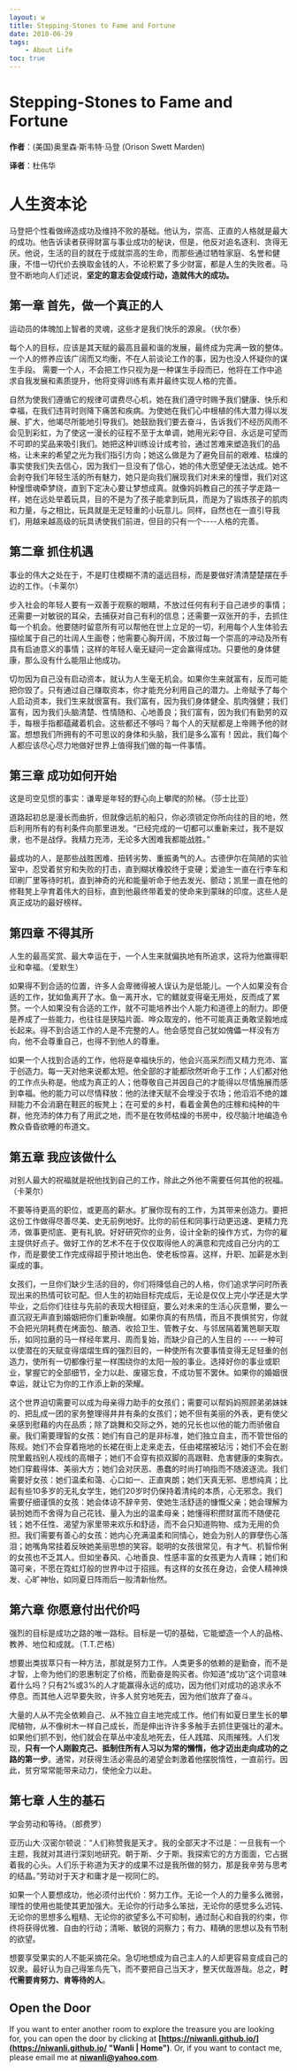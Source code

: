 ```yaml
---
layout: w
title: Stepping-Stones to Fame and Fortune
date: 2018-06-29
tags:
    - About Life
toc: true
---
```


Stepping-Stones to Fame and Fortune
===================================

**作者**：(美国)奥里森·斯韦特·马登 (Orison Swett Marden) 

**译者**：杜伟华

# 人生资本论

马登把个性看做缔造成功及维持不败的基础。他认为，崇高、正直的人格就是最大的成功。他告诉读者获得财富与事业成功的秘诀，但是，他反对追名逐利、贪得无厌。他说，生活的目的就在于成就崇高的生命，而那些通过牺牲家庭、名誉和健康，不惜一切代价去换取金钱的人，不论积累了多少财富，都是人生的失败者。马登不断地向人们述说，**坚定的意志会促成行动，造就伟大的成功。**

<!--more-->

## 第一章 首先，做一个真正的人

运动员的体魄加上智者的灵魂，这些才是我们快乐的源泉。（伏尔泰）

每个人的目标，应该是其天赋的最高且最和谐的发展，最终成为完满一致的整体。
一个人的修养应该广阔而又均衡，不在人前谈论工作的事，因为也没人怀疑你的谋生手段。
需要一个人，不会把工作只视为是一种谋生手段而已，他将在工作中追求自我发展和素质提升，他将变得训练有素并最终实现人格的完善。

自然为使我们遵循它的规律可谓费尽心机，她在我们遵守时赐予我们健康、快乐和幸福，在我们违背时则降下痛苦和疾病。为使她在我们心中根植的伟大潜力得以发展、扩大，他竭尽所能地引导我们。她鼓励我们要去奋斗，告诉我们不经历风雨不会见到彩虹，为了使这一漫长的征程不至于太单调，她用光彩夺目、永远是可望而不可即的奖品来吸引我们。她把这种训练设计成考验，通过苦难来塑造我们的品格，让未来的希望之光为我们指引方向；她这么做是为了避免目前的艰难、枯燥的事实使我们失去信心，因为我们一旦没有了信心，她的伟大愿望便无法达成。她不会剥夺我们年轻生活的所有魅力，她只是向我们展现我们对未来的憧憬，我们对这种憧憬魂牵梦绕，直到下定决心要让梦想成真。就像妈妈教自己的孩子学走路一样，她在远处举着玩具，目的不是为了孩子能拿到玩具，而是为了锻炼孩子的肌肉和力量，与之相比，玩具就是无足轻重的小玩意儿。同样，自然也在一直引导我们，用越来越高级的玩具诱使我们前进，但目的只有一个----人格的完善。

## 第二章 抓住机遇

事业的伟大之处在于，不是盯住模糊不清的遥远目标，而是要做好清清楚楚摆在手边的工作。（卡莱尔）

步入社会的年轻人要有一双善于观察的眼睛，不放过任何有利于自己进步的事情；还需要一对敏锐的耳朵，去捕获对自己有利的信息；还需要一双张开的手，去抓住每一个机会。他要随时留意所有可以帮他在世上立足的一切，利用每个人生体验去描绘属于自己的壮阔人生画卷；他需要心胸开阔，不放过每一个崇高的冲动及所有具有启迪意义的事情；这样的年轻人毫无疑问一定会赢得成功。只要他的身体健康，那么没有什么能阻止他成功。

切勿因为自己没有启动资本，就认为人生毫无机会。如果你生来就富有，反而可能把你毁了。只有通过自己赚取资本，你才能充分利用自己的潜力。上帝赋予了每个人启动资本，我们生来就很富有。我们富有，因为我们身体健全、肌肉强健；我们富有，因为我们头脑清楚、性情随和、心地善良；我们富有，因为我们有勤劳的双手，每根手指都蕴藏着机会。这些都还不够吗？每个人的天赋都是上帝赐予他的财富。想想我们所拥有的不可思议的身体和头脑，我们是多么富有！因此，我们每个人都应该尽心尽力地做好世界上值得我们做的每一件事情。

## 第三章 成功如何开始

这是司空见惯的事实：谦卑是年轻的野心向上攀爬的阶梯。（莎士比亚）

道路起初总是漫长而曲折，但就像远航的船只，你必须锁定你所向往的目的地，然后利用所有的有利条件向那里进发。“已经完成的一切都可以重新来过，我不是奴隶，也不是战俘。我精力充沛，无论多大困难我都能战胜。”

最成功的人，是那些战胜困难、扭转劣势、重振勇气的人。古德伊尔在简陋的实验室中，忍受着贫穷和失败的打击，直到糊状橡胶终于变硬；爱迪生一直在行李车和印刷厂里等待时机，直到神奇的光和能量听命于他去发光、颤动；凯里一直在他的修鞋凳上孕育着伟大的目标，直到他最终带着爱的使命来到蒙昧的印度。这些人是真正成功的最好榜样。

## 第四章 不得其所

人生的最高奖赏、最大幸运在于，一个人生来就偏执地有所追求，这将为他赢得职业和幸福。（爱默生）

如果得不到合适的位置，许多人会卑微得被人误认为是低能儿。一个人如果没有合适的工作，犹如鱼离开了水。鱼一离开水，它的鳍就变得毫无用处，反而成了累赘。一个人如果没有合适的工作，就不可能培养出个人能力和道德上的耐力。即便是养成了一些能力，也往往是狭隘片面、哗众取宠的，他不可能真正勇敢坚毅地成长起来。得不到合适工作的人是不完整的人。他会感觉自己犹如傀儡一样没有方向，他不会尊重自己，也得不到他人的尊重。

如果一个人找到合适的工作，他将是幸福快乐的，他会兴高采烈而又精力充沛、富于创造力。每一天对他来说都太短。他全部的才能都欣然听命于工作；人们都对他的工作点头称是。他成为真正的人；他尊敬自己并因自己的才能得以尽情施展而感到幸福。他的能力可以尽情释放：他的法律天赋不会埋没于农场；他滔滔不绝的雄辩能力不会消磨在鞋匠的板凳上；在可爱的乡村，看着金黄色的庄稼和纯种的牛群，他充沛的体力有了用武之地，而不是在牧师枯燥的书房中，绞尽脑汁地编造令教众昏昏欲睡的布道文。

## 第五章 我应该做什么

对别人最大的祝福就是祝他找到自己的工作，除此之外他不需要任何其他的祝福。（卡莱尔）

不要等待更高的职位，或更高的薪水。扩展你现有的工作，为其带来创造力。要把这份工作做得尽善尽美、史无前例地好。比你的前任和同事行动更迅速、更精力充沛，做事更彻底、更有礼貌。好好研究你的业务，设计全新的操作方式，为你的雇主提供好点子。做好工作的艺术不在于仅仅取得他人的满意和完成自己分内的工作，而是要使工作完成得超乎预计地出色、使老板惊喜。这样，升职、加薪是水到渠成的事。

女孩们，一旦你们缺少生活的目的，你们将降低自己的人格，你们追求学问时所表现出来的热情可钦可配。但人生的初始目标完成后，无论是仅仅上完小学还是大学毕业，之后你们往往与先前的表现大相径庭，要么对未来的生活心灰意懒，要么一直沉寂无声直到婚姻把你们重新唤醒。如果你真的有热情，而且不畏惧贫穷，你就不会把光阴耗费在烤面包、酿酒、收拾卫生、管教子女、与邻居隔着篱笆聊天取乐，如同拉磨的马一样经年累月、周而复始，而缺少自己的人生目的 ---- 一种可以使潜在的天赋变得熠熠生辉的强烈目的，一种使所有次要事情变得无足轻重的创造力，使所有一切都像行星一样围绕你的太阳一般的事业。选择好你的事业或职业，掌握它的全部细节，全力以赴、废寝忘食，不成功誓不罢休。如果你的婚姻很幸运，就让它为你的工作添上新的荣耀。

‌这个世界迫切需要可以成为母亲得力助手的女孩们；需要可以帮妈妈照顾弟弟妹妹的、把乱成一团的家务整理得井井有条的女孩们；她不但有美丽的外表，更有使父亲感到慰藉的内在品质；除了跳舞和交际之外，她的兄长也以他的能力而骄傲自豪。我们需要理智的女孩：她们有自己的是非标准，她们独立自主，而不管世俗的陈规。她们不会穿着拖地的长裙在街上走来走去，任由裙摆被玷污；她们不会在剧院里戴挡别人视线的高帽子；她们不会穿有损双脚的高跟鞋、危害健康的束胸衣。她们穿戴得体、美丽大方；她们会对厌恶、愚蠢的时尚打响指而不随波逐流。我们需要好女孩：她们温柔和蔼、心口如一、正直爽朗；她们天真无邪、思想纯真；比起有些10多岁的无礼女学生，她们20岁时仍保持着清纯的本质，心无邪念。我们需要仔细谨慎的女孩：她会体谅不辞辛劳、使她生活舒适的慷慨父亲；她会理解为装扮她而不舍得为自己花钱、量入为出的温柔母亲；她懂得积攒财富而不随便花钱；她不任性、渴望为家里带来欢乐和舒适，而不会只知道购物、成为无用的负担。我们需要有善心的女孩：她内心充满温柔和同情心，她会为别人的罪孽伤心落泪；她嘴角常挂着反映她美丽思想的笑容。聪明的女孩很常见，有才气、机智伶俐的女孩也不乏其人。但如坐春风、心地善良、性感丰富的女孩更为人青睐；她们和蔼可亲，不愿在霓虹灯般的世界中过于招摇。有这样的女孩在身边，会使人精神焕发、心旷神怡，如同夏日阵雨后一般清新怡然。

## 第六章 你愿意付出代价吗

强烈的目标是成功之路的唯一路标。目标是一切的基础，它能塑造一个人的品格、教养、地位和成就。（T.T.芒格） 

想要出类拔萃只有一种方法，那就是努力工作。人类更多的依赖的是勤奋，而不是才智，上帝为他们的恩惠制定了价格，而勤奋是购买者。你知道“成功”这个词意味着什么吗？只有2%或3%的人才能赢得永远的成功，因为他们对成功的追求永不停息。而其他人迟早要失败，许多人贫穷地死去，因为他们放弃了奋斗。

大量的人从不完全依赖自己、从不独立自主地完成工作。他们有如夏日里生长的攀爬植物，从不像树木一样自己成长，而是伸出许许多多触手去抓住更强壮的灌木。如果他们抓不到，他们就会在草丛中凌乱地死去，任人践踏、风雨摧残。人们发现，**只有一个人刚毅克己、抵制住所有人习以为常的懒惰，他才迈出走向成功的之路的第一步**。通常，对获得生活必需品的渴望会刺激着他摆脱惰性，一直前行。因此，贫穷常常能带来动力，使他全力以赴。

## 第七章 人生的基石

学会劳动和等待。（郎费罗）

亚历山大·汉密尔顿说：“人们称赞我是天才。我的全部天才不过是：一旦我有一个主题，我就对其进行深刻地研究。朝于斯、夕于斯。我探索它的方方面面，它占据着我的心头。人们乐于称道为天才的成果不过是我所做的努力，那是我辛劳与思考的结晶。”劳动对于天才和庸才是一视同仁的。

如果一个人要想成功，他必须付出代价：努力工作。无论一个人的力量多么微弱，理性的使用也能使其更加强大。无论你的行动多么笨拙，无论你的感觉多么迟钝、无论你的思想多么粗糙、无论你的欲望多么不可抑制，通过耐心和自我的约束，你终将获得优雅、自由的行动；清晰、敏锐的洞察力；有力、精确的思想以及有节制的欲望。

想要享受果实的人不能采摘花朵。急切地想成为自己主人的人却更容易变成自己的奴隶。最好认为自己得笨鸟先飞，而不要把自己当天才，整天优哉游哉。总之，**时代需要肯努力、肯等待的人**。

## Open the Door

If you want to enter another room to explore the treasure you are looking for, you can open the door by clicking at **[https://niwanli.github.io/](https://niwanli.github.io/ "Wanli | Home")**. Or, if you want to contact me, please email me at **niwanli@yahoo.com**.


